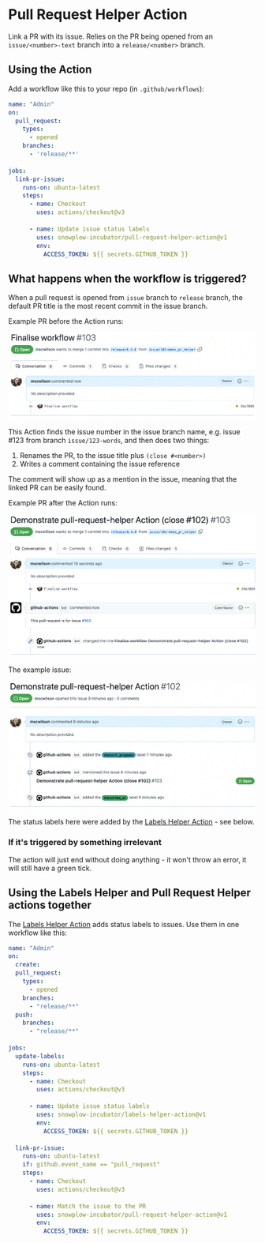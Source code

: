 # Pull Request Helper Action

Link a PR with its issue. Relies on the PR being opened from an `issue/<number>-text` branch into a `release/<number>` branch.

## Using the Action
Add a workflow like this to your repo (in `.github/workflows`):

```yaml
name: "Admin"
on:
  pull_request:
    types:
      - opened
    branches:
      - 'release/**'

jobs:
  link-pr-issue:
    runs-on: ubuntu-latest
    steps:
      - name: Checkout
        uses: actions/checkout@v3

      - name: Update issue status labels
        uses: snowplow-incubator/pull-request-helper-action@v1
        env:
          ACCESS_TOKEN: ${{ secrets.GITHUB_TOKEN }}
```

## What happens when the workflow is triggered?
When a pull request is opened from `issue` branch to `release` branch, the default PR title is the most recent commit in the issue branch.

Example PR before the Action runs:  

![before](public/before.png)

This Action finds the issue number in the issue branch name, e.g. issue #123 from branch `issue/123-words`, and then does two things:
1. Renames the PR, to the issue title plus `(close #<number>)`
2. Writes a comment containing the issue reference

The comment will show up as a mention in the issue, meaning that the linked PR can be easily found.

Example PR after the Action runs:

![after](public/after.png)

The example issue:  

![issue after](public/issue_after.png)

The status labels here were added by the [Labels Helper Action](https://github.com/snowplow-incubator/labels-helper-action) - see below.

### If it's triggered by something irrelevant
The action will just end without doing anything - it won't throw an error, it will still have a green tick.


## Using the Labels Helper and Pull Request Helper actions together
The [Labels Helper Action](https://github.com/snowplow-incubator/labels-helper-action) adds status labels to issues. Use them in one workflow like this:

```yaml
name: "Admin"
on:
  create:
  pull_request:
    types:
      - opened
    branches:
      - "release/**"
  push:
    branches:
      - "release/**"

jobs:
  update-labels:
    runs-on: ubuntu-latest
    steps:
      - name: Checkout
        uses: actions/checkout@v3

      - name: Update issue status labels
        uses: snowplow-incubator/labels-helper-action@v1
        env:
          ACCESS_TOKEN: ${{ secrets.GITHUB_TOKEN }}

  link-pr-issue:
    runs-on: ubuntu-latest
    if: github.event_name == "pull_request"
    steps:
      - name: Checkout
        uses: actions/checkout@v3

      - name: Match the issue to the PR
        uses: snowplow-incubator/pull-request-helper-action@v1
        env:
          ACCESS_TOKEN: ${{ secrets.GITHUB_TOKEN }}
```

